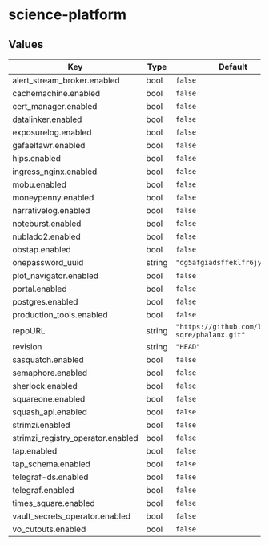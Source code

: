 # science-platform

## Values

| Key | Type | Default | Description |
|-----|------|---------|-------------|
| alert_stream_broker.enabled | bool | `false` |  |
| cachemachine.enabled | bool | `false` |  |
| cert_manager.enabled | bool | `false` |  |
| datalinker.enabled | bool | `false` |  |
| exposurelog.enabled | bool | `false` |  |
| gafaelfawr.enabled | bool | `false` |  |
| hips.enabled | bool | `false` |  |
| ingress_nginx.enabled | bool | `false` |  |
| mobu.enabled | bool | `false` |  |
| moneypenny.enabled | bool | `false` |  |
| narrativelog.enabled | bool | `false` |  |
| noteburst.enabled | bool | `false` |  |
| nublado2.enabled | bool | `false` |  |
| obstap.enabled | bool | `false` |  |
| onepassword_uuid | string | `"dg5afgiadsffeklfr6jykqymeu"` |  |
| plot_navigator.enabled | bool | `false` |  |
| portal.enabled | bool | `false` |  |
| postgres.enabled | bool | `false` |  |
| production_tools.enabled | bool | `false` |  |
| repoURL | string | `"https://github.com/lsst-sqre/phalanx.git"` |  |
| revision | string | `"HEAD"` |  |
| sasquatch.enabled | bool | `false` |  |
| semaphore.enabled | bool | `false` |  |
| sherlock.enabled | bool | `false` |  |
| squareone.enabled | bool | `false` |  |
| squash_api.enabled | bool | `false` |  |
| strimzi.enabled | bool | `false` |  |
| strimzi_registry_operator.enabled | bool | `false` |  |
| tap.enabled | bool | `false` |  |
| tap_schema.enabled | bool | `false` |  |
| telegraf-ds.enabled | bool | `false` |  |
| telegraf.enabled | bool | `false` |  |
| times_square.enabled | bool | `false` |  |
| vault_secrets_operator.enabled | bool | `false` |  |
| vo_cutouts.enabled | bool | `false` |  |

